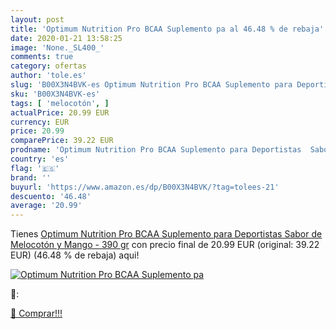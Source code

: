 ```yaml
---
layout: post
title: 'Optimum Nutrition Pro BCAA Suplemento pa al 46.48 % de rebaja'
date: 2020-01-21 13:58:25
image: 'None._SL400_'
comments: true
category: ofertas
author: 'tole.es'
slug: 'B00X3N4BVK-es Optimum Nutrition Pro BCAA Suplemento para Deportistas...'
sku: 'B00X3N4BVK-es'
tags: [ 'melocotón', ]
actualPrice: 20.99 EUR
currency: EUR
price: 20.99
comparePrice: 39.22 EUR
prodname: 'Optimum Nutrition Pro BCAA Suplemento para Deportistas  Sabor de Melocotón y Mango - 390 gr'
country: 'es'
flag: '🇪🇸'
brand: ''
buyurl: 'https://www.amazon.es/dp/B00X3N4BVK/?tag=tolees-21'
descuento: '46.48'
average: '20.99'
---
```


Tienes [Optimum Nutrition Pro BCAA Suplemento para Deportistas  Sabor de Melocotón y Mango - 390 gr](https://www.amazon.es/dp/B00X3N4BVK/?tag=tolees-21) con precio final de  20.99 EUR (original: 39.22 EUR) (46.48 %  de rebaja) aqui!

[![Optimum Nutrition Pro BCAA Suplemento pa](None._SL400_)](https://www.amazon.es/dp/B00X3N4BVK/?tag=tolees-21)

🔎:


[🛒 Comprar!!!](https://www.amazon.es/dp/B00X3N4BVK/?tag=tolees-21)
